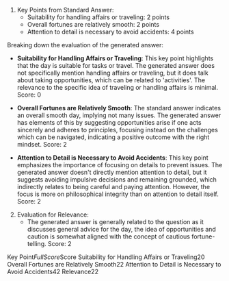 1. Key Points from Standard Answer:
   - Suitability for handling affairs or traveling: 2 points
   - Overall fortunes are relatively smooth: 2 points
   - Attention to detail is necessary to avoid accidents: 4 points

Breaking down the evaluation of the generated answer:

- **Suitability for Handling Affairs or Traveling**: This key point highlights that the day is suitable for tasks or travel. The generated answer does not specifically mention handling affairs or traveling, but it does talk about taking opportunities, which can be related to 'activities'. The relevance to the specific idea of traveling or handling affairs is minimal. Score: 0

- **Overall Fortunes are Relatively Smooth**: The standard answer indicates an overall smooth day, implying not many issues. The generated answer has elements of this by suggesting opportunities arise if one acts sincerely and adheres to principles, focusing instead on the challenges which can be navigated, indicating a positive outcome with the right mindset. Score: 2

- **Attention to Detail is Necessary to Avoid Accidents**: This key point emphasizes the importance of focusing on details to prevent issues. The generated answer doesn't directly mention attention to detail, but it suggests avoiding impulsive decisions and remaining grounded, which indirectly relates to being careful and paying attention. However, the focus is more on philosophical integrity than on attention to detail itself. Score: 2

2. Evaluation for Relevance:
   - The generated answer is generally related to the question as it discusses general advice for the day, the idea of opportunities and caution is somewhat aligned with the concept of cautious fortune-telling. Score: 2

<table>

Key Point$Full Score$Score
Suitability for Handling Affairs or Traveling$2$0
Overall Fortunes are Relatively Smooth$2$2
Attention to Detail is Necessary to Avoid Accidents$4$2
Relevance$2$2

</table>